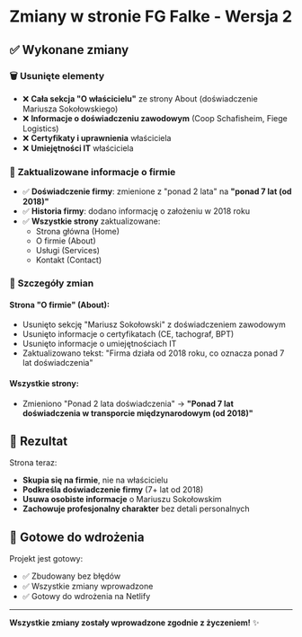 # Zmiany w stronie FG Falke - Wersja 2

## ✅ Wykonane zmiany

### 🗑️ **Usunięte elementy**
- ❌ **Cała sekcja "O właścicielu"** ze strony About (doświadczenie Mariusza Sokołowskiego)
- ❌ **Informacje o doświadczeniu zawodowym** (Coop Schafisheim, Fiege Logistics)
- ❌ **Certyfikaty i uprawnienia** właściciela
- ❌ **Umiejętności IT** właściciela

### 🔄 **Zaktualizowane informacje o firmie**
- ✅ **Doświadczenie firmy**: zmienione z "ponad 2 lata" na **"ponad 7 lat (od 2018)"**
- ✅ **Historia firmy**: dodano informację o założeniu w 2018 roku
- ✅ **Wszystkie strony** zaktualizowane:
  - Strona główna (Home)
  - O firmie (About) 
  - Usługi (Services)
  - Kontakt (Contact)

### 📝 **Szczegóły zmian**

#### Strona "O firmie" (About):
- Usunięto sekcję "Mariusz Sokołowski" z doświadczeniem zawodowym
- Usunięto informacje o certyfikatach (CE, tachograf, BPT)
- Usunięto informacje o umiejętnościach IT
- Zaktualizowano tekst: "Firma działa od 2018 roku, co oznacza ponad 7 lat doświadczenia"

#### Wszystkie strony:
- Zmieniono "Ponad 2 lata doświadczenia" → **"Ponad 7 lat doświadczenia w transporcie międzynarodowym (od 2018)"**

## 🎯 **Rezultat**

Strona teraz:
- **Skupia się na firmie**, nie na właścicielu
- **Podkreśla doświadczenie firmy** (7+ lat od 2018)
- **Usuwa osobiste informacje** o Mariuszu Sokołowskim
- **Zachowuje profesjonalny charakter** bez detali personalnych

## 🚀 **Gotowe do wdrożenia**

Projekt jest gotowy:
- ✅ Zbudowany bez błędów
- ✅ Wszystkie zmiany wprowadzone
- ✅ Gotowy do wdrożenia na Netlify

---

**Wszystkie zmiany zostały wprowadzone zgodnie z życzeniem!** ✨
